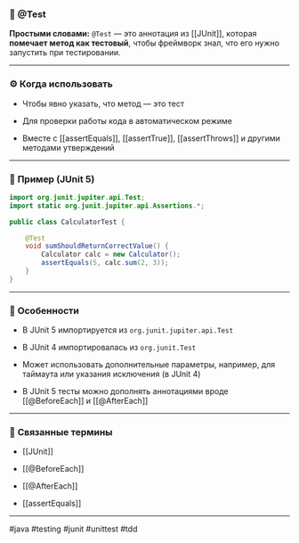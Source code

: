 ### 🧾 **@Test**

**Простыми словами:** `@Test` — это аннотация из [[JUnit]], которая **помечает метод как тестовый**, чтобы фреймворк знал, что его нужно запустить при тестировании.

---

### ⚙️ **Когда использовать**

- Чтобы явно указать, что метод — это тест
    
- Для проверки работы кода в автоматическом режиме
    
- Вместе с [[assertEquals]], [[assertTrue]], [[assertThrows]] и другими методами утверждений
    

---

### 📌 **Пример (JUnit 5)**

```java
import org.junit.jupiter.api.Test;
import static org.junit.jupiter.api.Assertions.*;

public class CalculatorTest {

    @Test
    void sumShouldReturnCorrectValue() {
        Calculator calc = new Calculator();
        assertEquals(5, calc.sum(2, 3));
    }
}
```

---

### 🧠 **Особенности**

- В JUnit 5 импортируется из `org.junit.jupiter.api.Test`
    
- В JUnit 4 импортировалась из `org.junit.Test`
    
- Может использовать дополнительные параметры, например, для таймаута или указания исключения (в JUnit 4)
    
- В JUnit 5 тесты можно дополнять аннотациями вроде [[@BeforeEach]] и [[@AfterEach]]
    

---

### 🔗 **Связанные термины**

- [[JUnit]]
    
- [[@BeforeEach]]
    
- [[@AfterEach]]
    
- [[assertEquals]]
    

---

#java #testing #junit #unittest #tdd
